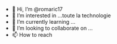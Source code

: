 - 👋 Hi, I’m @romaric17
- 👀 I’m interested in ...toute la technologie
- 🌱 I’m currently learning ...
- 💞️ I’m looking to collaborate on ...
- 📫 How to reach
<!---
romaric17/romaric17 is a ✨ special ✨ repository because its `README.md` (this file) appears on your GitHub profile.
You can click the Preview link to take a look at your changes.
--->
